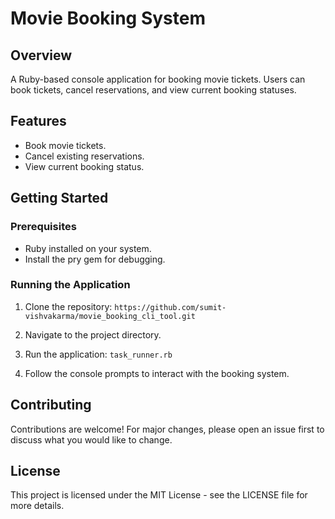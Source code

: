 # Movie Booking System

## Overview
A Ruby-based console application for booking movie tickets. Users can book tickets, cancel reservations, and view current booking statuses.

## Features
- Book movie tickets.
- Cancel existing reservations.
- View current booking status.

## Getting Started

### Prerequisites
- Ruby installed on your system.
- Install the pry gem for debugging.

### Running the Application
1. Clone the repository:
  ```https://github.com/sumit-vishvakarma/movie_booking_cli_tool.git```

2. Navigate to the project directory.
3. Run the application:
  ```task_runner.rb```

4. Follow the console prompts to interact with the booking system.

## Contributing
Contributions are welcome! For major changes, please open an issue first to discuss what you would like to change.

## License
This project is licensed under the MIT License - see the LICENSE file for more details.

